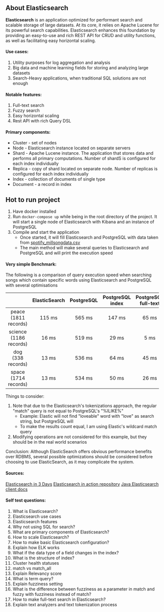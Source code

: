 ## About Elasticsearch

**Elasticsearch** is an application optimized for performant search and scalable storage of large datasets. At its core, it relies on Apache Lucene for its powerful search capabilities. Elasticsearch enhances this foundation by providing an easy-to-use and rich REST API for CRUD and utility functions, as well as facilitating easy horizontal scaling.

#### Use cases:
1. Utility purposes for log aggregation and analysis
2. Big data and machine learning fields for storing and analyzing large datasets
3. Search-Heavy applications, when traditional SQL solutions are not enough

#### Notable features:
1. Full-text search
2. Fuzzy search
3. Easy horizontal scaling
4. Rest API with rich Query DSL

#### Primary components:
- Cluster - set of nodes
- Node - Elasticsearch instance located on separate servers
- Shard - Apache Lucene instance. The application that stores data and performs all primary computations. Number of shardS is configured for each index individually
- Replica - copy of shard located on separate node. Number of replicas is configured for each index individually
- Index - collection of documents of single type
- Document - a record in index

## Hot to run project
1. Have docker installed
2. Run <code>docker-compose up</code> while being in the root directory of the project. It will start a single node of Elasticsearch with Kibana and an instance of PostgreSQL
3. Compile and start the application
   - Once started, it will fill Elasticsearch and PostgreSQL with data taken from [spotify_millsongdata.csv](spotify_millsongdata.csv)
   - The main method will make several queries to Elasticsearch and PostgreSQL and will print the execution speed

#### Very simple Benchmark:
The following is a comparison of query execution speed when searching songs which contain specific words using Elasticsearch and PostgreSQL with several optimisations

|                        | ElasticSearch | PostgreSQL | PostgreSQL index | PostgreSQL full-text |
|:----------------------:|:-------------:|:----------:|:----------------:|:--------------------:|
|  peace (1811 records)  |    115 ms     |   565 ms   |      147 ms      |        65 ms         |
| science (1186 records) |     16 ms     |   519 ms   |      29 ms       |         5 ms         |
|    dog (338 records)   |     13 ms     |   536 ms   |      64 ms       |        45 ms         |
|  space (1714 records)  |     13 ms     |   534 ms   |      50 ms       |        26 ms         |

Things to consider:
1. Note that due to the Elasticsearch's tokenizations approach, the regular "match" query is not equal to PostgreSQL's "%ILIKE%"
   - Example: Elastic will not find "loveable" word with "love" as search string, but PostgreSQL will
   - To make the results count equal, I am using Elastic's wildcard match query
2. Modifying operations are not considered for this example, but they should be in the real world scenarios

Conclusion: Although ElasticSearch offers obvious performance benefits over RDBMS, several possible optimizations should be considered before choosing to use ElasticSearch, as it may complicate the system.

#### Sources:
[Elasticsearch in 3 Days](https://www.youtube.com/playlist?list=PL_mJOmq4zsHaF175B7IxMCc4gNP5wcNub)
[Elasticsearch in action repository](https://github.com/madhusudhankonda/elasticsearch-in-action)
[Java Elasticsearch client docs](https://www.elastic.co/guide/en/elasticsearch/client/java-api-client/current/introduction.html)

#### Self test questions:
1. What is Elasticsearch?
2. Elasticsearch use cases
3. Elasticsearch features
4. Why not using SQL for search? 
5. What are primary components of Elasticsearch?
6. How to scale Elasticsearch?
7. How to make basic Elasticsearch configuration?
8. Explain how ELK works
9. What if the data type of a field changes in the index?
10. What is the structure of index?
11. Cluster health statuses
12. match vs match_all
13. Explain Relevancy score
14. What is term query?
15. Explain fuzziness setting
16. What is the difference between fuzziness as a parameter in match and fuzzy with fuzziness instead of match?
17. How to make full-text search in Elasticsearch?
18. Explain text analyzers and text tokenization process
